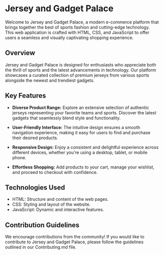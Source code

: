# Jersey and Gadget Palace

Welcome to Jersey and Gadget Palace, a modern e-commerce platform that brings together the best of sports fashion and cutting-edge technology. This web application is crafted with HTML, CSS, and JavaScript to offer users a seamless and visually captivating shopping experience.

## Overview

Jersey and Gadget Palace is designed for enthusiasts who appreciate both the thrill of sports and the latest advancements in technology. Our platform showcases a curated collection of premium jerseys from various sports alongside the newest and trendiest gadgets.

## Key Features

- **Diverse Product Range:** Explore an extensive selection of authentic jerseys representing your favorite teams and sports. Discover the latest gadgets that seamlessly blend style and functionality.

- **User-Friendly Interface:** The intuitive design ensures a smooth navigation experience, making it easy for users to find and purchase their desired products.

- **Responsive Design:** Enjoy a consistent and delightful experience across different devices, whether you're using a desktop, tablet, or mobile phone.

- **Effortless Shopping:** Add products to your cart, manage your wishlist, and proceed to checkout with confidence.


## Technologies Used
- HTML: Structure and content of the web pages.
- CSS: Styling and layout of the website.
-  JavaScript: Dynamic and interactive features.
## Contribution Guidelines
We encourage contributions from the community! If you would like to contribute to Jersey and Gadget Palace, please follow the guidelines outlined in our Contributing.md file.
